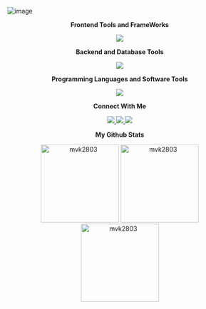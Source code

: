 ![image](https://github.com/MVK2803/MVK/assets/90597530/d9829fa9-be60-4c81-b4f6-1a43d24d21c5)

<div align="center">
    

   <p><strong> Frontend Tools and FrameWorks</strong></strong></p>
</div>


<p align="center"> 
  <a href="https://skillicons.dev">
    <img src="https://skillicons.dev/icons?i=react,redux,html,css,scss,bootstrap,tailwind,figma,ts,electron" />
  </a>
</p>
<div align="center">
    
   <p><strong> Backend and  Database Tools </strong></strong></p>
</div>


<p align="center"> 
  <a href="https://skillicons.dev">
    <img src="https://skillicons.dev/icons?i=express,nodejs,flask,fastapi,mongo,mysql,postman" />
  </a>
</p>
<div align="center">
    
   <p><strong> Programming Languages and Software Tools </strong></strong></p>
</div>


<p align="center"> 
  <a href="https://skillicons.dev">
    <img src="https://skillicons.dev/icons?i=c,python,java,js,vscode,linux,vercel" />
  </a>
</p>
<div align="center">
    
   <p><strong>Connect With Me </strong></strong></p>
</div>


<p align="center"> 
  <a href="https://linkedin.com/in/mvkariath">
    <img src="https://skillicons.dev/icons?i=linkedin" />
  </a>
 <a href="https://instagram.com/mathew_v_kariath">
    <img src="https://skillicons.dev/icons?i=instagram" />
  </a>
 <a href="https://twitter.com/kariathV">
    <img src="https://skillicons.dev/icons?i=twitter" />
  </a>
</p>
<div align="center">
    
   <p><strong>My Github Stats </strong></strong></p>
</div>
<div align="center">
    <img height="175em" src="https://github-readme-stats.vercel.app/api/top-langs?username=mvk2803&show_icons=true&locale=en&layout=compact&theme=dark" alt="mvk2803" />
    <img height="175em" src="https://github-readme-stats.vercel.app/api?username=mvk2803&show_icons=true&locale=en&theme=dark" alt="mvk2803"/>
    <img height="175em" src="https://github-readme-streak-stats.herokuapp.com/?user=mvk2803&theme=dark" alt="mvk2803"/>
    
</div>
